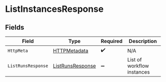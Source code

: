 # ListInstancesResponse


## Fields

| Field                                                           | Type                                                            | Required                                                        | Description                                                     |
| --------------------------------------------------------------- | --------------------------------------------------------------- | --------------------------------------------------------------- | --------------------------------------------------------------- |
| `HttpMeta`                                                      | [HTTPMetadata](../../Models/Components/HTTPMetadata.md)         | :heavy_check_mark:                                              | N/A                                                             |
| `ListRunsResponse`                                              | [ListRunsResponse](../../Models/Components/ListRunsResponse.md) | :heavy_minus_sign:                                              | List of workflow instances                                      |